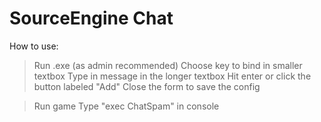 # SourceEngine Chat
How to use:
>Run .exe (as admin recommended)
>Choose key to bind in smaller textbox
>Type in message in the longer textbox
>Hit enter or click the button labeled "Add"
>Close the form to save the config

>Run game
>Type "exec ChatSpam" in console
